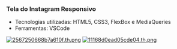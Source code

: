 ### Tela do Instagram Responsivo

- Tecnologias utilizadas: HTML5, CSS3, FlexBox e MediaQueries
- Ferramentas: VSCode

[![2567250668b7a610f.th.png](https://gustavosouza.dev.br/images/images/2021/04/10/2567250668b7a610f.th.png)](https://gustavosouza.dev.br/images/image/E00) 
[![11168d0ead05cde04.th.png](https://gustavosouza.dev.br/images/images/2021/04/10/11168d0ead05cde04.th.png)](https://gustavosouza.dev.br/images/image/qFs)
